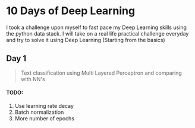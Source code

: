 # 10 Days of Deep Learning

I took a challenge upon myself to fast pace my Deep Learning skills using the python data stack. I will take on a real life practical challenge everyday and try to solve it using Deep Learning (Starting from the basics)

## Day 1
> Text classification using Multi Layered Perceptron and comparing with NN's
#### TODO:
1. Use learning rate decay
2. Batch normalization
3. More number of epochs

